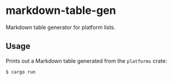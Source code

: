 # markdown-table-gen

Markdown table generator for platform lists.

## Usage

Prints out a Markdown table generated from the `platforms` crate:

```
$ cargo run
```
